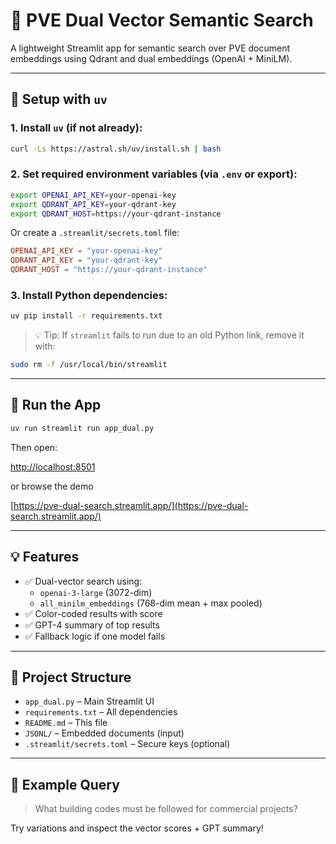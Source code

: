 # 🧠 PVE Dual Vector Semantic Search

A lightweight Streamlit app for semantic search over PVE document embeddings using Qdrant and dual embeddings (OpenAI + MiniLM).

---

## 🔧 Setup with `uv`

### 1. Install `uv` (if not already):

```bash
curl -Ls https://astral.sh/uv/install.sh | bash
```

### 2. Set required environment variables (via `.env` or export):

```bash
export OPENAI_API_KEY=your-openai-key
export QDRANT_API_KEY=your-qdrant-key
export QDRANT_HOST=https://your-qdrant-instance
```

Or create a `.streamlit/secrets.toml` file:

```toml
OPENAI_API_KEY = "your-openai-key"
QDRANT_API_KEY = "your-qdrant-key"
QDRANT_HOST = "https://your-qdrant-instance"
```

### 3. Install Python dependencies:

```bash
uv pip install -r requirements.txt
```

> 💡 Tip: If `streamlit` fails to run due to an old Python link, remove it with:
```bash
sudo rm -f /usr/local/bin/streamlit
```

---

## 🚀 Run the App

```bash
uv run streamlit run app_dual.py
```

Then open:

[http://localhost:8501](http://localhost:8501)

or browse the demo

[https://pve-dual-search.streamlit.app/](https://pve-dual-search.streamlit.app/)

---

## 💡 Features

- ✅ Dual-vector search using:
  - `openai-3-large` (3072-dim)
  - `all_minilm_embeddings` (768-dim mean + max pooled)
- ✅ Color-coded results with score
- ✅ GPT-4 summary of top results
- ✅ Fallback logic if one model fails

---

## 📁 Project Structure

- `app_dual.py` – Main Streamlit UI
- `requirements.txt` – All dependencies
- `README.md` – This file
- `JSONL/` – Embedded documents (input)
- `.streamlit/secrets.toml` – Secure keys (optional)

---

## 🧪 Example Query

> What building codes must be followed for commercial projects?

Try variations and inspect the vector scores + GPT summary!

